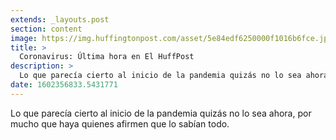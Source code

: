 ```yaml
--- 
extends: _layouts.post 
section: content 
image: https://img.huffingtonpost.com/asset/5e84edf6250000f1016b6fce.jpeg 
title: > 
  Coronavirus: Última hora en El HuffPost 
description: > 
  Lo que parecía cierto al inicio de la pandemia quizás no lo sea ahora, por mucho que haya quienes afirmen que lo sabían todo. 
date: 1602356833.5431771 
--- 
```

Lo que parecía cierto al inicio de la pandemia quizás no lo sea ahora, por mucho que haya quienes afirmen que lo sabían todo.